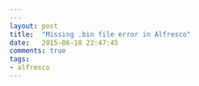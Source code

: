 ```yaml
---
---
layout: post
title:  "Missing .bin file error in Alfresco"
date:   2015-06-18 22:47:45
comments: true
tags: 
- alfresco
---
```


